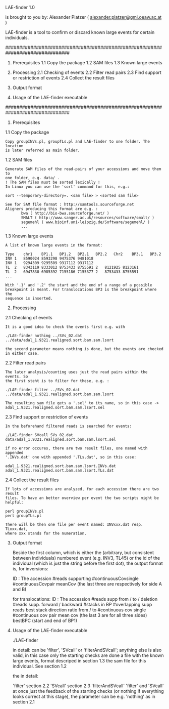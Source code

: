 LAE-finder 1.0

is brought to you by:
        Alexander Platzer ( alexander.platzer@gmi.oeaw.ac.at )

LAE-finder is a tool to confirm or discard known large events for certain
individuals.

###############################################################################

1. Prerequisites
   1.1 Copy the package
   1.2 SAM files
   1.3 Known large events

2. Processing
   2.1 Checking of events
   2.2 Filter read pairs
   2.3 Find support or restriction of events
   2.4 Collect the result files
   
3.  Output format

4.  Usage of the LAE-finder executable


###############################################################################

1. Prerequisites

1.1 Copy the package

    Copy groupINVs.pl, groupTLs.pl and LAE-finder to one folder. The location
    is later referred as main folder.


1.2 SAM files

    Generate SAM files of the read-pairs of your accessions and move them to
    one folder, e.g. data/ .
    ! The SAM files must be sorted lexically !
    In Linux you can use the 'sort' command for this, e.g.:    
    
    sort --temporary-directory=. <sam file> > <sorted sam file>

    See for SAM file format : http://samtools.sourceforge.net
    Aligners producing this format are e.g. : 
           bwa ( http://bio-bwa.sourceforge.net/ )
           SMALT ( http://www.sanger.ac.uk/resources/software/smalt/ )
           segemehl ( www.bioinf.uni-leipzig.de/Software/segemehl/ )
           ...


1.3 Known large events

    A list of known large events in the format:
    
    Type	chr1	BP1.1	BP1.2	BP2.1	BP2.2	Chr2	BP3.1	BP3.2	
    INV	1	8590024	8593298	9475376	9481018
    INV	1	9294309	9295509	9317112	9317112
    TL	2	8343119	8333012	8753433	8755591	2	8121925	8123161
    TL	2	6947830	6985392	7155186	7155377	2	8753433	8755591	
    ...
    
    With '.1' and '.2' the start and the end of a range of a possible 
    breakpoint is meant. For translocations BP3 is the breakpoint where the
    sequence is inserted.
    
    
2. Processing

2.1 Checking of events

    It is a good idea to check the events first e.g. with
    
    ./LAE-finder nothing ../SVs_02.dat ../data/adal_1.9321.realigned.sort.bam.sam.lsort
    
    the second parameter means nothing is done, but the events are checked in either case.
    
    
2.2 Filter read pairs

    The later analysis/counting uses just the read pairs within the events. So
    the first steht is to filter for these, e.g. :
    
    ./LAE-finder filter ../SVs_02.dat ../data/adal_1.9321.realigned.sort.bam.sam.lsort

    The resulting sam file gets a '.sel' to its name, so in this case -> adal_1.9321.realigned.sort.bam.sam.lsort.sel


2.3 Find support or restriction of events

    In the beforehand filtered reads is searched for events:

    ./LAE-finder SVcall SVs_02.dat data/adal_1.9321.realigned.sort.bam.sam.lsort.sel
    
    if no error occures, there are two result files, one named with appended 
    '.INVs.dat' one with appended '.TLs.dat', so in this case:
    
    adal_1.9321.realigned.sort.bam.sam.lsort.INVs.dat
    adal_1.9321.realigned.sort.bam.sam.lsort.TLs.dat
    

2.4 Collect the result files

    If lots of accessions are analyzed, for each accession there are two result
    files. To have an better overview per event the two scripts might be helpful:

    perl groupINVs.pl
    perl groupTLs.pl

    There will be then one file per event named: INVxxx.dat resp. TLxxx.dat,
    where xxx stands for the numeration.


3.  Output format

    Beside the first column, which is either the (arbitrary, but consistent
    between individuals) numbered event (e.g. INV3, TL45) or the id of the
    individual (which is just the string before the first dot), the output
    format is,
    for inversions:

    ID : The accession
    <INV coordinates>
    #reads supporting
    #continuousCovsingle
    #continuousCovpair
    meanCov
    (the last three are respectively for side A and B)
    
    for translocations:
    ID : The accession
    <TL coordinates>
    #reads supp from / to / deletion
    #reads supp. forward / backward
    #stacks in BP
    #overlapping supp reads
    best stack direction ratio from / to
    #continuous cov single
    #continuous cov pair
    mean cov
    (the last 3 are for all three sides)
    bestBPC (start and end of BP1)


4.  Usage of the LAE-finder executable

    ./LAE-finder <subcommand> <SV-list file> <sam file>

    in detail:
    <subcommand>     can be 'filter', 'SVcall' or 'filterAndSVcall'; anything
                     else is also valid, in this case only the starting checks
                     are done
    <SV-list file>	a file with the known large events, format descriped in
                     section 1.3
    <sam file>       the sam file for this individual. See section 1.2

    the <subcommand> in detail:
    
    'filter'           section 2.2
    'SVcall'           section 2.3
    'filterAndSVcall'  'filter' and 'SVcall' at once
    <anything else>    just the feedback of the starting checks (or nothing if
                       everything looks correct at this stage), the parameter 
                       can be e.g. 'nothing' as in section 2.1


